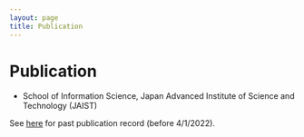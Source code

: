 ```yaml
---
layout: page
title: Publication
---
```


# Publication

- School of Information Science, Japan Advanced Institute of Science and Technology (JAIST)

See [here](https://naoya-i.github.io/publication.html) for past publication record (before 4/1/2022).

